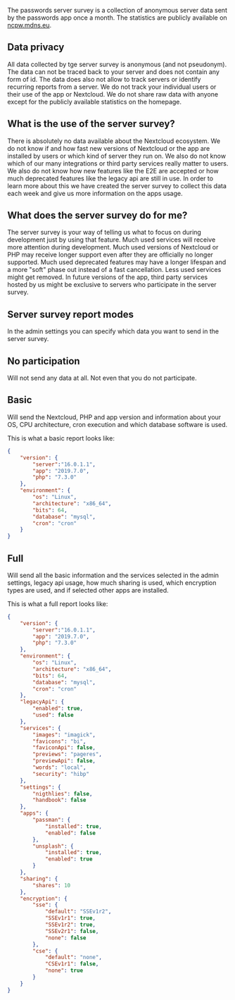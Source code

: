 The passwords server survey is a collection of anonymous server data sent by the passwords app once a month.
The statistics are publicly available on [ncpw.mdns.eu](https://ncpw.mdns.eu/).


## Data privacy
All data collected by tge server survey is anonymous (and not pseudonym).
The data can not be traced back to your server and does not contain any form of id.
The data does also not allow to track servers or identify recurring reports from a server.
We do not track your individual users or their use of the app or Nextcloud.
We do not share raw data with anyone except for the publicly available statistics on the homepage.


## What is the use of the server survey?
There is absolutely no data available about the Nextcloud ecosystem.
We do not know if and how fast new versions of Nextcloud or the app are installed by users or which kind of server they run on.
We also do not know which of our many integrations or third party services really matter to users.
We also do not know how new features like the E2E are accepted or how much deprecated features like the legacy api are still in use.
In order to learn more about this we have created the server survey to collect this data each week and give us more information on the apps usage.

## What does the server survey do for me?
The server survey is your way of telling us what to focus on during development just by using that feature.
Much used services will receive more attention during development.
Much used versions of Nextcloud or PHP may receive longer support even after they are officially no longer supported.
Much used deprecated features may have a longer lifespan and a more "soft" phase out instead of a fast cancellation.
Less used services might get removed.
In future versions of the app, third party services hosted by us might be exclusive to servers who participate in the server survey.

## Server survey report modes
In the admin settings you can specify which data you want to send in the server survey.

## No participation
Will not send any data at all.
Not even that you do not participate.

## Basic
Will send the Nextcloud, PHP and app version and information about your OS, CPU architecture, cron execution and which database software is used.

This is what a basic report looks like:
```json
{
    "version": {
        "server":"16.0.1.1",
        "app": "2019.7.0",
        "php": "7.3.0"
    },
    "environment": {
        "os": "Linux",
        "architecture": "x86_64",
        "bits": 64,
        "database": "mysql",
        "cron": "cron"
    }
}
```



## Full
Will send all the basic information and the services selected in the admin settings, legacy api usage, how much sharing is used, which encryption types are used, and if selected other apps are installed.

This is what a full report looks like:
```json
{
    "version": {
        "server":"16.0.1.1",
        "app": "2019.7.0",
        "php": "7.3.0"
    },
    "environment": {
        "os": "Linux",
        "architecture": "x86_64",
        "bits": 64,
        "database": "mysql",
        "cron": "cron"
    },
    "legacyApi": {
        "enabled": true,
        "used": false
    },
    "services": {
        "images": "imagick",
        "favicons": "bi",
        "faviconApi": false,
        "previews": "pageres",
        "previewApi": false,
        "words": "local",
        "security": "hibp"
    },
    "settings": {
        "nigthlies": false,
        "handbook": false
    },
    "apps": {
        "passman": {
            "installed": true,
            "enabled": false
        },
        "unsplash": {
            "installed": true,
            "enabled": true
        }
    },
    "sharing": {
        "shares": 10
    },
    "encryption": {
        "sse": {
            "default": "SSEv1r2",
            "SSEv1r1": true,
            "SSEv1r2": true,
            "SSEv2r1": false,
            "none": false
        },
        "cse": {
            "default": "none",
            "CSEv1r1": false,
            "none": true
        }
    }
}
```